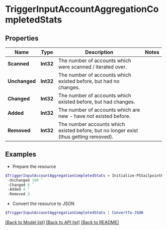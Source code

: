 # TriggerInputAccountAggregationCompletedStats
## Properties

Name | Type | Description | Notes
------------ | ------------- | ------------- | -------------
**Scanned** | **Int32** | The number of accounts which were scanned / iterated over. | 
**Unchanged** | **Int32** | The number of accounts which existed before, but had no changes. | 
**Changed** | **Int32** | The number of accounts which existed before, but had changes. | 
**Added** | **Int32** | The number of accounts which are new - have not existed before. | 
**Removed** | **Int32** | The number accounts which existed before, but no longer exist (thus getting removed). | 

## Examples

- Prepare the resource
```powershell
$TriggerInputAccountAggregationCompletedStats = Initialize-PSSailpointBetaTriggerInputAccountAggregationCompletedStats  -Scanned 200 `
 -Unchanged 190 `
 -Changed 6 `
 -Added 4 `
 -Removed 3
```

- Convert the resource to JSON
```powershell
$TriggerInputAccountAggregationCompletedStats | ConvertTo-JSON
```

[[Back to Model list]](../README.md#documentation-for-models) [[Back to API list]](../README.md#documentation-for-api-endpoints) [[Back to README]](../README.md)

